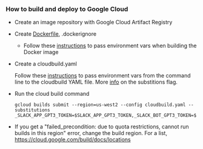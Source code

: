 ### How to build and deploy to Google Cloud

* Create an image repository with Google Cloud Artifact Registry

* Create [Dockerfile](https://docs.docker.com/engine/reference/builder/), .dockerignore

    * Follow these [instructions](https://stackoverflow.com/questions/31198835/can-we-pass-env-variables-through-cmd-line-while-building-a-docker-image-through) to pass environment vars when building the Docker image

* Create a cloudbuild.yaml

    Follow these [instructions](https://stackoverflow.com/questions/66223475/google-cloud-build-pass-environment-variable-for-dockerfile) to pass environment vars from the command line to the cloudbuild YAML file. More [info](https://cloud.google.com/sdk/gcloud/reference/builds/submit#--substitutions) on the substitions flag.

* Run the cloud build command
	
	```
    gcloud builds submit --region=us-west2 --config cloudbuild.yaml --substitutions _SLACK_APP_GPT3_TOKEN=$SLACK_APP_GPT3_TOKEN,_SLACK_BOT_GPT3_TOKEN=$SLACK_BOT_GPT3_TOKEN,_OPENAI_API_KEY=$OPENAI_API_KEY
    ```

* If you get a "failed_precondition: due to quota restrictions, cannot run builds in this region" error, change the build region. For a list, https://cloud.google.com/build/docs/locations

